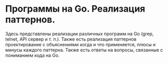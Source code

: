 # Программы на Go. Реализация паттернов.
Здесь представлены реализации различных программ на Go (grep, telnet, API сервер и т. п.). Также есть реализация паттернов проектирование с объяснениями когда и что применяется, плюсы и минусы каждого паттерна. Также есть ответы на вопросы, связанные с пониманием кода на Go.
